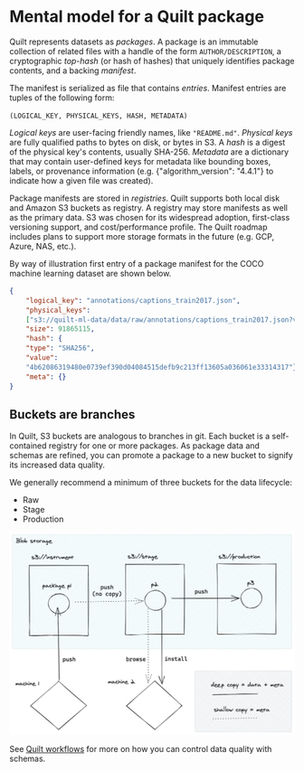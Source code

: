 # Mental model for a Quilt package

Quilt represents datasets as *packages*. A package is an immutable collection of
related files with a handle of the form `AUTHOR/DESCRIPTION`, a cryptographic
*top-hash* (or hash of hashes) that uniquely identifies package contents,
and a backing *manifest*.

The manifest is serialized as file that contains *entries*.
Manifest entries are tuples of the following form:

`(LOGICAL_KEY, PHYSICAL_KEYS, HASH, METADATA)`

*Logical keys* are user-facing friendly names, like `"README.md"`.
*Physical keys* are fully qualified paths to bytes on disk, or bytes in S3.
A *hash* is a digest of the physical key's contents, usually SHA-256.
*Metadata* are a dictionary that may contain user-defined keys for metadata
like bounding boxes, labels, or provenance information
(e.g. {"algorithm_version": "4.4.1"} to indicate how a given file was created).

Package manifests are stored in *registries*.
Quilt supports both local disk and Amazon S3 buckets as registry.
A registry may store manifests as well as the primary data.
S3 was chosen for its widespread adoption, first-class versioning support,
and cost/performance profile.
The Quilt roadmap includes plans to support more storage formats in the future
(e.g. GCP, Azure, NAS, etc.).

By way of illustration first entry of a package manifest for the COCO machine learning
dataset are shown below.

```json
{
    "logical_key": "annotations/captions_train2017.json",
    "physical_keys":
    ["s3://quilt-ml-data/data/raw/annotations/captions_train2017.json?versionId=UtzkAN8FP4irtroeN9bfYP1yKzX7ko3G"],
    "size": 91865115,
    "hash": {
    "type": "SHA256",
    "value":
    "4b62086319480e0739ef390d04084515defb9c213ff13605a036061e33314317"},
    "meta": {}
}
```

## Buckets are branches

In Quilt, S3 buckets are analogous to branches in git. Each bucket is a self-contained
registry for one or more packages. As package data and schemas are refined, you
can promote a package to a new bucket to signify its increased data quality.

We generally recommend a minimum of three buckets for the data lifecycle:
* Raw
* Stage
* Production

![](imgs/three-bucket-flow.png)


See [Quilt workflows](advanced-features/workflows.md) for more on how you can
control data quality with schemas.
